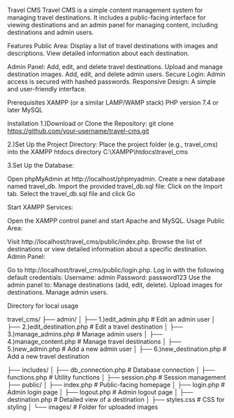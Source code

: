 Travel CMS
Travel CMS is a simple content management system for managing travel destinations. 
It includes a public-facing interface for viewing destinations and an admin panel for managing content, including destinations and admin users.

Features
Public Area:
Display a list of travel destinations with images and descriptions.
View detailed information about each destination.

Admin Panel:
Add, edit, and delete travel destinations.
Upload and manage destination images.
Add, edit, and delete admin users.
Secure Login: Admin access is secured with hashed passwords.
Responsive Design: A simple and user-friendly interface.

Prerequisites
XAMPP (or a similar LAMP/WAMP stack)
PHP version 7.4 or later
MySQL

Installation
1.)Download or Clone the Repository:
git clone https://github.com/your-username/travel-cms.git

2.)Set Up the Project Directory:
Place the project folder (e.g., travel_cms) into the XAMPP htdocs directory
C:\XAMPP\htdocs\travel_cms

3.Set Up the Database:

Open phpMyAdmin at http://localhost/phpmyadmin.
Create a new database named travel_db.
Import the provided travel_db.sql file:
Click on the Import tab.
Select the travel_db.sql file and click Go

Start XAMPP Services:

Open the XAMPP control panel and start Apache and MySQL.
Usage
Public Area:

Visit http://localhost/travel_cms/public/index.php.
Browse the list of destinations or view detailed information about a specific destination.
Admin Panel:

Go to http://localhost/travel_cms/public/login.php.
Log in with the following default credentials:
Username: admin
Password: password123
Use the admin panel to:
Manage destinations (add, edit, delete).
Upload images for destinations.
Manage admin users.

Directory for local usage 

travel_cms/
├── admin/
│   ├── 1.)edit_admin.php         # Edit an admin user
│   ├── 2.)edit_destination.php   # Edit a travel destination
│   ├── 3.)manage_admins.php      # Manage admin users
│   ├── 4.)manage_content.php     # Manage travel destinations
│   ├── 5.)new_admin.php          # Add a new admin user
│   ├── 6.)new_destination.php    # Add a new travel destination




├── includes/
│   ├── db_connection.php      # Database connection
│   ├── functions.php          # Utility functions
│   ├── session.php            # Session management
├── public/
│   ├── index.php              # Public-facing homepage
│   ├── login.php              # Admin login page
│   ├── logout.php             # Admin logout page
│   ├── destination.php        # Detailed view of a destination
│   ├── styles.css             # CSS for styling
│   └── images/                # Folder for uploaded images
